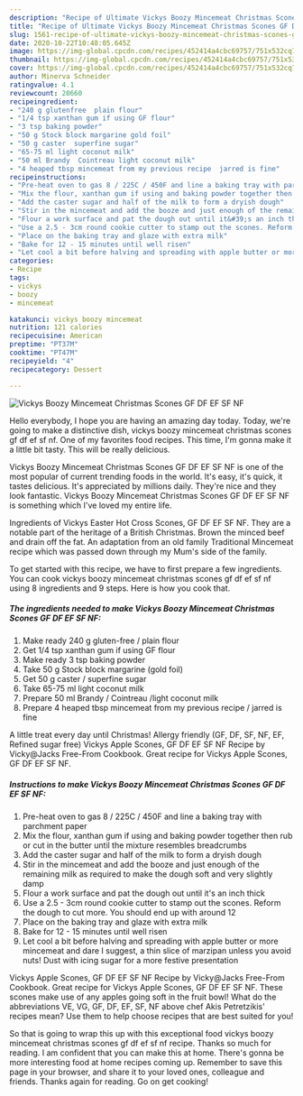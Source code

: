 ```yaml
---
description: "Recipe of Ultimate Vickys Boozy Mincemeat Christmas Scones GF DF EF SF NF"
title: "Recipe of Ultimate Vickys Boozy Mincemeat Christmas Scones GF DF EF SF NF"
slug: 1561-recipe-of-ultimate-vickys-boozy-mincemeat-christmas-scones-gf-df-ef-sf-nf
date: 2020-10-22T10:48:05.645Z
image: https://img-global.cpcdn.com/recipes/452414a4cbc69757/751x532cq70/vickys-boozy-mincemeat-christmas-scones-gf-df-ef-sf-nf-recipe-main-photo.jpg
thumbnail: https://img-global.cpcdn.com/recipes/452414a4cbc69757/751x532cq70/vickys-boozy-mincemeat-christmas-scones-gf-df-ef-sf-nf-recipe-main-photo.jpg
cover: https://img-global.cpcdn.com/recipes/452414a4cbc69757/751x532cq70/vickys-boozy-mincemeat-christmas-scones-gf-df-ef-sf-nf-recipe-main-photo.jpg
author: Minerva Schneider
ratingvalue: 4.1
reviewcount: 20660
recipeingredient:
- "240 g glutenfree  plain flour"
- "1/4 tsp xanthan gum if using GF flour"
- "3 tsp baking powder"
- "50 g Stock block margarine gold foil"
- "50 g caster  superfine sugar"
- "65-75 ml light coconut milk"
- "50 ml Brandy  Cointreau light coconut milk"
- "4 heaped tbsp mincemeat from my previous recipe  jarred is fine"
recipeinstructions:
- "Pre-heat oven to gas 8 / 225C / 450F and line a baking tray with parchment paper"
- "Mix the flour, xanthan gum if using and baking powder together then rub or cut in the butter until the mixture resembles breadcrumbs"
- "Add the caster sugar and half of the milk to form a dryish dough"
- "Stir in the mincemeat and add the booze and just enough of the remaining milk as required to make the dough soft and very slightly damp"
- "Flour a work surface and pat the dough out until it&#39;s an inch thick"
- "Use a 2.5 - 3cm round cookie cutter to stamp out the scones. Reform the dough to cut more. You should end up with around 12"
- "Place on the baking tray and glaze with extra milk"
- "Bake for 12 - 15 minutes until well risen"
- "Let cool a bit before halving and spreading with apple butter or more mincemeat and dare I suggest, a thin slice of marzipan unless you avoid nuts! Dust with icing sugar for a more festive presentation"
categories:
- Recipe
tags:
- vickys
- boozy
- mincemeat

katakunci: vickys boozy mincemeat 
nutrition: 121 calories
recipecuisine: American
preptime: "PT37M"
cooktime: "PT47M"
recipeyield: "4"
recipecategory: Dessert

---
```



![Vickys Boozy Mincemeat Christmas Scones GF DF EF SF NF](https://img-global.cpcdn.com/recipes/452414a4cbc69757/751x532cq70/vickys-boozy-mincemeat-christmas-scones-gf-df-ef-sf-nf-recipe-main-photo.jpg)

Hello everybody, I hope you are having an amazing day today. Today, we're going to make a distinctive dish, vickys boozy mincemeat christmas scones gf df ef sf nf. One of my favorites food recipes. This time, I'm gonna make it a little bit tasty. This will be really delicious.

Vickys Boozy Mincemeat Christmas Scones GF DF EF SF NF is one of the most popular of current trending foods in the world. It's easy, it's quick, it tastes delicious. It's appreciated by millions daily. They're nice and they look fantastic. Vickys Boozy Mincemeat Christmas Scones GF DF EF SF NF is something which I've loved my entire life.

Ingredients of Vickys Easter Hot Cross Scones, GF DF EF SF NF. They are a notable part of the heritage of a British Christmas. Brown the minced beef and drain off the fat. An adaptation from an old family Traditional Mincemeat recipe which was passed down through my Mum&#39;s side of the family.


To get started with this recipe, we have to first prepare a few ingredients. You can cook vickys boozy mincemeat christmas scones gf df ef sf nf using 8 ingredients and 9 steps. Here is how you cook that.

<!--inarticleads1-->

##### The ingredients needed to make Vickys Boozy Mincemeat Christmas Scones GF DF EF SF NF:

1. Make ready 240 g gluten-free / plain flour
1. Get 1/4 tsp xanthan gum if using GF flour
1. Make ready 3 tsp baking powder
1. Take 50 g Stock block margarine (gold foil)
1. Get 50 g caster / superfine sugar
1. Take 65-75 ml light coconut milk
1. Prepare 50 ml Brandy / Cointreau /light coconut milk
1. Prepare 4 heaped tbsp mincemeat from my previous recipe / jarred is fine


A little treat every day until Christmas! Allergy friendly (GF, DF, SF, NF, EF, Refined sugar free) Vickys Apple Scones, GF DF EF SF NF Recipe by Vicky@Jacks Free-From Cookbook. Great recipe for Vickys Apple Scones, GF DF EF SF NF. 

<!--inarticleads2-->

##### Instructions to make Vickys Boozy Mincemeat Christmas Scones GF DF EF SF NF:

1. Pre-heat oven to gas 8 / 225C / 450F and line a baking tray with parchment paper
1. Mix the flour, xanthan gum if using and baking powder together then rub or cut in the butter until the mixture resembles breadcrumbs
1. Add the caster sugar and half of the milk to form a dryish dough
1. Stir in the mincemeat and add the booze and just enough of the remaining milk as required to make the dough soft and very slightly damp
1. Flour a work surface and pat the dough out until it&#39;s an inch thick
1. Use a 2.5 - 3cm round cookie cutter to stamp out the scones. Reform the dough to cut more. You should end up with around 12
1. Place on the baking tray and glaze with extra milk
1. Bake for 12 - 15 minutes until well risen
1. Let cool a bit before halving and spreading with apple butter or more mincemeat and dare I suggest, a thin slice of marzipan unless you avoid nuts! Dust with icing sugar for a more festive presentation


Vickys Apple Scones, GF DF EF SF NF Recipe by Vicky@Jacks Free-From Cookbook. Great recipe for Vickys Apple Scones, GF DF EF SF NF. These scones make use of any apples going soft in the fruit bowl! What do the abbreviations VE, VG, GF, DF, EF, SF, NF above chef Akis Petretzikis&#39; recipes mean? Use them to help choose recipes that are best suited for you! 

So that is going to wrap this up with this exceptional food vickys boozy mincemeat christmas scones gf df ef sf nf recipe. Thanks so much for reading. I am confident that you can make this at home. There's gonna be more interesting food at home recipes coming up. Remember to save this page in your browser, and share it to your loved ones, colleague and friends. Thanks again for reading. Go on get cooking!
